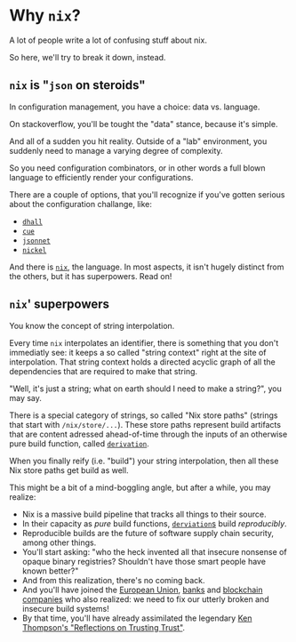 # Why `nix`?

A lot of people write a lot of confusing stuff about nix.

So here, we'll try to break it down, instead.

## `nix` is "`json` on steroids"

In configuration management, you have a choice: data vs. language.

On stackoverflow, you'll be tought the "data" stance, because it's simple.

And all of a sudden you hit reality. Outside of a "lab" environment, you suddenly
need to manage a varying degree of complexity.

So you need configuration combinators, or in other words a full blown language
to efficiently render your configurations.

There are a couple of options, that you'll recognize if you've gotten serious about
the configuration challange, like:

- [`dhall`][dhall]
- [`cue`][cue]
- [`jsonnet`][jsonnet]
- [`nickel`][nickel]

And there is [`nix`][nix], the language. In most aspects, it isn't hugely distinct from the others,
but it has superpowers. Read on!

## `nix`' superpowers

You know the concept of string interpolation.

Every time `nix` interpolates an identifier, there is something that
you don't immediatly see: it keeps a so called "string context" right
at the site of interpolation. That string context holds a directed acyclic
graph of all the dependencies that are required to make that string.

"Well, it's just a string; what on earth should I need to make a string?", you may say.

There is a special category of strings, so called "Nix store paths"
(strings that start with `/nix/store/...`). These store paths represent
build artifacts that are content adressed ahead-of-time through
the inputs of an otherwise pure build function, called [`derivation`][derivations].

When you finally reify (i.e. "build") your string interpolation, then all these Nix store
paths get build as well.

This might be a bit of a mind-boggling angle, but after a while, you may realize:

- Nix is a massive build pipeline that tracks all things to their source.
- In their capacity as _pure_ build functions, [`derviation`s][derivations] build _reproducibly_.
- Reproducible builds are the future of software supply chain security, among other things.
- You'll start asking: "who the heck invented all that insecure nonsense of opaque binary registries?
  Shouldn't have those smart people have known better?"
- And from this realization, there's no coming back.
- And you'll have joined the [European Union][ngi], [banks][mercury] and [blockchain companies][cardano-world] who also realized:
  we need to fix our utterly broken and insecure build systems!
- By that time, you'll have already assimilated the legendary [Ken Thompson's "Reflections on Trusting Trust"][trusting-trust].

[dhall]: https://dhall-lang.org/
[cue]: https://cuelang.org/
[jsonnet]: https://jsonnet.org/
[nickel]: https://nickel-lang.org/
[nix]: https://nixos.org/
[derivations]: https://nixos.org/manual/nix/stable/expressions/derivations.html
[trusting-trust]: http://users.ece.cmu.edu/~ganger/712.fall02/papers/p761-thompson.pdf
[ngi]: https://discourse.nixos.org/t/nixos-foundation-participating-in-eus-next-generation-internet-initiative/2011
[mercury]: https://discourse.nixos.org/t/mercury-bank-nix-engineers/13784
[cardano-world]: https://github.com/input-output-hk/cardano-world
